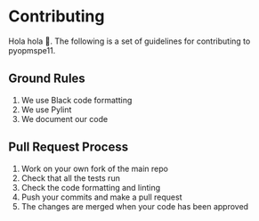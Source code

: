 # Contributing

Hola hola 🙂.
The following is a set of guidelines for contributing to pyopmspe11.

## Ground Rules

1. We use Black code formatting
1. We use Pylint
1. We document our code

## Pull Request Process

1. Work on your own fork of the main repo
1. Check that all the tests run
1. Check the code formatting and linting 
1. Push your commits and make a pull request
1. The changes are merged when your code has been approved

